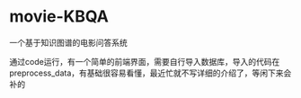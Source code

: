 # movie-KBQA
一个基于知识图谱的电影问答系统

通过code运行，有一个简单的前端界面，需要自行导入数据库，导入的代码在preprocess_data，有基础很容易看懂，最近忙就不写详细的介绍了，等闲下来会补的
